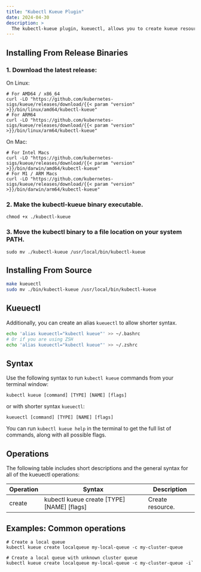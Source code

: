 ```yaml
---
title: "Kubectl Kueue Plugin"
date: 2024-04-30
description: >
  The kubectl-kueue plugin, kueuectl, allows you to create kueue resources such as localqueue.
---
```


## Installing From Release Binaries

### 1. Download the latest release:

On Linux:
```shell
# For AMD64 / x86_64
curl -LO "https://github.com/kubernetes-sigs/kueue/releases/download/{{< param "version" >}}/bin/linux/amd64/kubectl-kueue"
# For ARM64
curl -LO "https://github.com/kubernetes-sigs/kueue/releases/download/{{< param "version" >}}/bin/linux/arm64/kubectl-kueue"
```

On Mac:
```shell
# For Intel Macs
curl -LO "https://github.com/kubernetes-sigs/kueue/releases/download/{{< param "version" >}}/bin/darwin/amd64/kubectl-kueue"
# For M1 / ARM Macs
curl -LO "https://github.com/kubernetes-sigs/kueue/releases/download/{{< param "version" >}}/bin/darwin/arm64/kubectl-kueue"
```

### 2. Make the kubectl-kueue binary executable.

```shell
chmod +x ./kubectl-kueue
```

### 3. Move the kubectl binary to a file location on your system PATH.

```shell
sudo mv ./kubectl-kueue /usr/local/bin/kubectl-kueue
```

## Installing From Source

```bash
make kueuectl
sudo mv ./bin/kubectl-kueue /usr/local/bin/kubectl-kueue
```

## Kueuectl

Additionally, you can create an alias `kueuectl` to allow shorter syntax.

```bash
echo 'alias kueuectl="kubectl kueue"' >> ~/.bashrc
# Or if you are using ZSH
echo 'alias kueuectl="kubectl kueue"' >> ~/.zshrc
```

## Syntax

Use the following syntax to run `kubectl kueue` commands from your terminal window:

```shell
kubectl kueue [command] [TYPE] [NAME] [flags]
```

or with shorter syntax `kueuectl`:

```shell
kueuectl [command] [TYPE] [NAME] [flags]
```

You can run `kubectl kueue help` in the terminal to get the full list of commands, along with all possible flags.


## Operations

The following table includes short descriptions and the general syntax for all of the kueuectl operations:

| Operation | Syntax                       | Description                                             |
|--------|------------------------------|---------------------------------------------------------|
| create | kubectl kueue create [TYPE] [NAME] [flags] | Create resource. | 


## Examples: Common operations

```shell
# Create a local queue 
kubectl kueue create localqueue my-local-queue -c my-cluster-queue

# Create a local queue with unknown cluster queue
kubectl kueue create localqueue my-local-queue -c my-cluster-queue -i`
```
